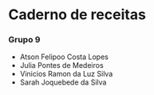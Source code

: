 # Caderno de receitas
### Grupo 9
- Atson Felipoo Costa Lopes
- Julia Pontes de Medeiros
- Vinicios Ramon da Luz Silva
- Sarah Joquebede da Silva
